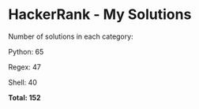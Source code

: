 # HackerRank - My Solutions

Number of solutions in each category:

Python: 65

Regex: 47

Shell: 40

**Total: 152**

